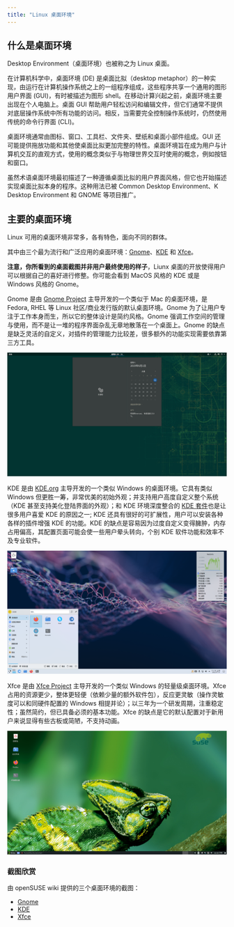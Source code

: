 ```yaml
---
title: "Linux 桌面环境"
---
```


## 什么是桌面环境

Desktop Environment（桌面环境）也被称之为 Linux 桌面。

在计算机科学中，桌面环境 (DE) 是桌面比拟（desktop metaphor）的一种实现，由运行在计算机操作系统之上的一组程序组成，这些程序共享一个通用的图形用户界面 (GUI)，有时被描述为图形 shell。在移动计算兴起之前，桌面环境主要出现在个人电脑上。桌面 GUI 帮助用户轻松访问和编辑文件，但它们通常不提供对底层操作系统中所有功能的访问。相反，当需要完全控制操作系统时，仍然使用传统的命令行界面 (CLI)。

桌面环境通常由图标、窗口、工具栏、文件夹、壁纸和桌面小部件组成。GUI 还可能提供拖放功能和其他使桌面比拟更加完整的特性。桌面环境旨在成为用户与计算机交互的直观方式，使用的概念类似于与物理世界交互时使用的概念，例如按钮和窗口。

虽然术语桌面环境最初描述了一种遵循桌面比拟的用户界面风格，但它也开始描述实现桌面比拟本身的程序。这种用法已被 Common Desktop Environment、K Desktop Environment 和 GNOME 等项目推广。

## 主要的桌面环境

Linux 可用的桌面环境非常多，各有特色，面向不同的群体。

其中由三个最为流行和广泛应用的桌面环境：[Gnome](https://www.gnome.org/)、[KDE](https://kde.org/) 和 [Xfce](https://xfce.org/)。

**注意，你所看到的桌面截图并非用户最终使用的样子**，Liunx 桌面的开放使得用户可以根据自己的喜好进行修整。你可能会看到 MacOS 风格的 KDE 或是 Windows 风格的 Gnome。

Gnome 是由 [Gnome Project](https://www.gnome.org/) 主导开发的一个类似于 Mac 的桌面环境，是 Fedora, RHEL 等 Linux 社区/商业发行版的默认桌面环境。Gnome 为了让用户专注于工作本身而生，所以它的整体设计是简约风格。Gnome 强调工作空间的管理与使用，而不是让一堆的程序界面杂乱无章地散落在一个桌面上。Gnome 的缺点是缺乏灵活的自定义，对插件的管理能力比较差，很多额外的功能实现需要依靠第三方工具。

![GNOME](./assets/OSlp151_GNOME-Notifications.png)

KDE 是由 [KDE.org](https://kde.org/) 主导开发的一个类似 Windows 的桌面环境。它具有类似 Windows 但更胜一筹，非常优美的初始外观；并支持用户高度自定义整个系统（KDE 甚至支持美化登陆界面的外观）；和 KDE 环境深度整合的 [KDE 套件](https://apps.kde.org/)也是让很多用户喜爱 KDE 的原因之一; KDE 还具有很好的可扩展性，用户可以安装各种各样的插件增强 KDE 的功能。KDE 的缺点是容易因为过度自定义变得臃肿，内存占用偏高，其配置页面可能会使一些用户晕头转向，个别 KDE 软件功能和效率不及专业软件。

![KDE](./assets/opensuse-kde.png)

Xfce 是由 [Xfce Project](https://xfce.org/) 主导开发的一个类似 Windows 的轻量级桌面环境。Xfce 占用的资源更少，整体更轻便（依赖少量的额外软件包），反应更灵敏（操作灵敏度可以和同硬件配置的 Windows 相提并论）；以三年为一个研发周期，注重稳定性；虽然简约，但已具备必须的基本功能。Xfce 的缺点是它的默认配置对于新用户来说显得有些古板或简陋，不支持动画。

![XFCE](./assets/Xfce4.16.png)

### 截图欣赏

由 openSUSE wiki 提供的三个桌面环境的截图：

- [Gnome](https://zh.opensuse.org/Portal:GNOME/Screenshots)
- [KDE](https://zh.opensuse.org/KDE)
- [Xfce](https://zh.opensuse.org/Portal:Xfce/Screenshots)